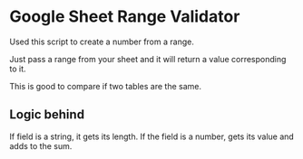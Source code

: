 # Google Sheet Range Validator

Used this script to create a number from a range.

Just pass a range from your sheet and it will return a value corresponding to it.

This is good to compare if two tables are the same.

## Logic behind

If field is a string, it gets its length. 
If the field is a number, gets its value and adds to the sum.
